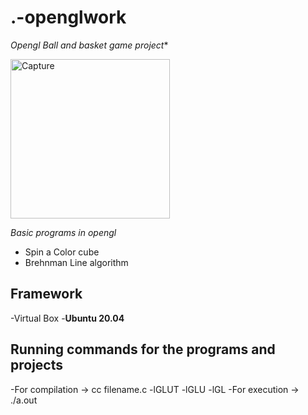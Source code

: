 # .-openglwork

*Opengl Ball and basket game project**


<img width="255" alt="Capture" src="https://user-images.githubusercontent.com/81964222/166149648-4e5a6a6e-4785-4d47-b3c4-9e9c7fd8dd3b.PNG">



*Basic programs in opengl*
 - Spin a Color cube
 - Brehnman Line algorithm



## Framework
-Virtual Box
-**Ubuntu 20.04**

## Running commands for the programs and projects

-For compilation -> cc  filename.c -lGLUT -lGLU -lGL
-For execution -> ./a.out

